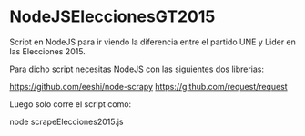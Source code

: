 # NodeJSEleccionesGT2015
Script en NodeJS para ir viendo la diferencia entre el partido UNE y Lider en las Elecciones 2015.

Para dicho script necesitas NodeJS con las siguientes dos librerias:

https://github.com/eeshi/node-scrapy
https://github.com/request/request

Luego solo corre el script como:

node scrapeElecciones2015.js

